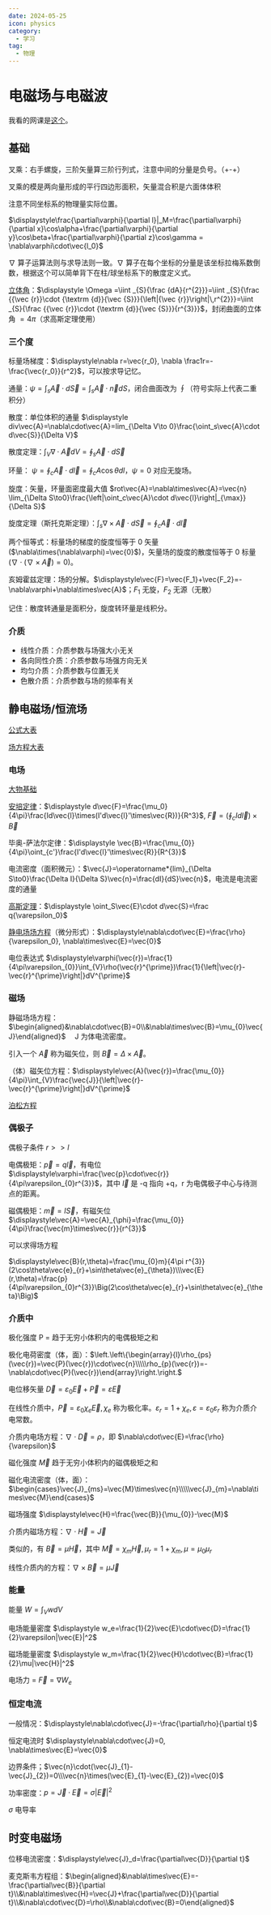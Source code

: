 ```yaml
---
date: 2024-05-25
icon: physics
category:
  - 学习
tag:
  - 物理
---
```


# 电磁场与电磁波

我看的网课是[这个](https://www.bilibili.com/video/av417507556)。

## 基础

叉乘：右手螺旋，三阶矢量算三阶行列式，注意中间的分量是负号。（+-+）

叉乘的模是两向量形成的平行四边形面积，矢量混合积是六面体体积

注意不同坐标系的物理量实际位置。

$\displaystyle\frac{\partial\varphi}{\partial l}|_M=\frac{\partial\varphi}{\partial x}\cos\alpha+\frac{\partial\varphi}{\partial y}\cos\beta+\frac{\partial\varphi}{\partial z}\cos\gamma = \nabla\varphi\cdot\vec{l_0}$

$\nabla$ 算子运算法则与求导法则一致。$\nabla$ 算子在每个坐标的分量是该坐标拉梅系数倒数，根据这个可以简单背下在柱/球坐标系下的散度定义式。

[立体角](https://zh.wikipedia.org/wiki/%E7%AB%8B%E9%AB%94%E8%A7%92)：$\displaystyle \Omega =\iint _{S}{\frac {dA}{r^{2}}}=\iint _{S}{\frac {{\vec {r}}\cdot {\textrm {d}}{\vec {S}}}{\left|{\vec {r}}\right|\,r^{2}}}=\iint _{S}{\frac {{\vec {r}}\cdot {\textrm {d}}{\vec {S}}}{r^{3}}}$，封闭曲面的立体角 $= 4\pi$（求高斯定理使用）

### 三个度

标量场梯度：$\displaystyle\nabla r=\vec{r_0}, \nabla \frac1r=-\frac{\vec{r_0}}{r^2}$，可以按求导记忆。

通量：$\psi=\int_{s}\vec{A}\cdot d\vec{S}=\int_{s}\vec{A}\cdot\vec{n}dS$，闭合曲面改为 $\oint$（符号实际上代表二重积分）

散度：单位体积的通量 $\displaystyle div\vec{A}=\nabla\cdot\vec{A}=lim_{\Delta V\to 0}\frac{\oint_s\vec{A}\cdot d\vec{S}}{\Delta V}$

散度定理：$\int_V\nabla\cdot\vec{A}dV=\oint_s\vec{A}\cdot d\vec{S}$

环量： $\psi=\oint_{c}\vec{A}\cdot d\vec{l}=\oint_{c}A\cos\theta dl$，$\psi=0$ 对应无旋场。

旋度：矢量，环量面密度最大值 $rot\vec{A}=\nabla\times\vec{A}=\vec{n} \lim_{\Delta S\to0}\frac{\left|\oint_c\vec{A}\cdot d\vec{l}\right|_{\max}}{\Delta S}$

旋度定理（斯托克斯定理）：$\int_s\nabla\times\vec{A}\cdot d\vec{S}=\oint_c\vec{A}\cdot d\vec{l}$

两个恒等式：标量场的梯度的旋度恒等于 0 矢量($\nabla\times(\nabla\varphi)=\vec{0}$)，矢量场的旋度的散度恒等于 0 标量($\nabla\cdot(\nabla\times\vec{A})=0$)。

亥姆霍兹定理：场的分解。$\displaystyle\vec{F}=\vec{F_1}+\vec{F_2}=-\nabla\varphi+\nabla\times\vec{A}$；$F_1$ 无旋，$F_2$ 无源（无散）

记住：散度转通量是面积分，旋度转环量是线积分。

### 介质

- 线性介质：介质参数与场强大小无关
- 各向同性介质：介质参数与场强方向无关
- 均匀介质：介质参数与位置无关
- 色散介质：介质参数与场的频率有关

## 静电磁场/恒流场

[公式大表](https://www.bilibili.com/video/BV1uV411H7xf/?p=137&t=29)

[场方程大表](https://www.bilibili.com/video/BV1uV411H7xf/?p=154&t=320)

### 电场

[大物基础](./physics.md#电学)

[安培定律](./physics.md#磁场力)：$\displaystyle d\vec{F}=\frac{\mu_0}{4\pi}\frac{Id\vec{l}\times(I'd\vec{l}'\times\vec{R})}{R^3}$, $\vec{F}=\left(\oint_cId\vec{l}\right)\times\vec{B}$

毕奥-萨法尔定律：$\displaystyle \vec{B}=\frac{\mu_{0}}{4\pi}\oint_{c'}\frac{I'd\vec{l}'\times\vec{R}}{R^{3}}$

电流密度（面积微元）：$\vec{J}=\operatorname*{lim}_{\Delta S\to0}\frac{\Delta I}{\Delta S}\vec{n}=\frac{dI}{dS}\vec{n}$，电流是电流密度的通量

[高斯定理](https://zh.wikipedia.org/wiki/%E9%AB%98%E6%96%AF%E5%AE%9A%E5%BE%8B)：$\displaystyle \oint_S\vec{E}\cdot d\vec{S}=\frac q{\varepsilon_0}$

[静电场场方程](https://www.bilibili.com/video/BV1uV411H7xf/?p=60&t=106)（微分形式）：$\displaystyle\nabla\cdot\vec{E}=\frac{\rho}{\varepsilon_0}, \nabla\times\vec{E}=\vec{0}$

电位表达式 $\displaystyle\varphi(\vec{r})=\frac{1}{4\pi\varepsilon_{0}}\int_{V}\rho(\vec{r}^{\prime})\frac{1}{\left|\vec{r}-\vec{r}^{\prime}\right|}dV^{\prime}$

### 磁场

静磁场场方程：$\begin{aligned}&\nabla\cdot\vec{B}=0\\&\nabla\times\vec{B}=\mu_{0}\vec{J}\end{aligned}$ &emsp;J 为体电流密度。

引入一个 $\vec{A}$ 称为磁矢位，则 $\vec{B}=\Delta\times\vec{A}$。

（体）磁矢位方程：$\displaystyle\vec{A}(\vec{r})=\frac{\mu_{0}}{4\pi}\int_{V}\frac{\vec{J}}{\left|\vec{r}-\vec{r}^{\prime}\right|}dV^{\prime}$

[泊松方程](https://zh.wikipedia.org/wiki/%E6%B3%8A%E6%9D%BE%E6%96%B9%E7%A8%8B)

### 偶极子

偶极子条件 $r >> l$

电偶极矩：$\vec{p}=q\vec{l}$，有电位 $\displaystyle\varphi=\frac{\vec{p}\cdot\vec{r}}{4\pi\varepsilon_{0}r^{3}}$，其中 $\vec{l}$ 是 -q 指向 +q，r 为电偶极子中心与待测点的距离。

磁偶极矩：$\vec{m}=I\vec{S}$，有磁矢位 $\displaystyle\vec{A}=\vec{A}_{\phi}=\frac{\mu_{0}}{4\pi}\frac{\vec{m}\times\vec{r}}{r^{3}}$

可以求得场方程

$\displaystyle\vec{B}(r,\theta)=\frac{\mu_{0}m}{4\pi r^{3}}(2\cos\theta\vec{e}_{r}+\sin\theta\vec{e}_{\theta})\\\vec{E}(r,\theta)=\frac{p}{4\pi\varepsilon_{0}r^{3}}\Big(2\cos\theta\vec{e}_{r}+\sin\theta\vec{e}_{\theta}\Big)$

### 介质中

极化强度 P = 趋于无穷小体积内的电偶极矩之和

极化电荷密度（体，面）：$\left.\left\{\begin{array}{l}\rho_{ps}(\vec{r})=\vec{P}(\vec{r})\cdot\vec{n}\\\\\rho_{p}(\vec{r})=-\nabla\cdot\vec{P}(\vec{r})\end{array}\right.\right.$

电位移矢量 $\vec{D}=\varepsilon_{0}\vec{E}+\vec{P}=\varepsilon\vec{E}$

在线性介质中，$\vec{P}=\varepsilon_0\chi_e\vec{E} ,\chi_e$ 称为极化率。$\varepsilon_{r}=1+\chi_{e}, \varepsilon=\varepsilon_{0}\varepsilon_{r}$ 称为介质介电常数。

介质内电场方程：$\displaystyle\nabla\cdot\vec{D}=\rho$，即 $\nabla\cdot\vec{E}=\frac{\rho}{\varepsilon}$

磁化强度 $\vec{M}$ 趋于无穷小体积内的磁偶极矩之和

磁化电流密度（体，面）：$\begin{cases}\vec{J}_{ms}=\vec{M}\times\vec{n}\\\\\vec{J}_{m}=\nabla\times\vec{M}\end{cases}$

磁场强度 $\displaystyle\vec{H}=\frac{\vec{B}}{\mu_{0}}-\vec{M}$

介质内磁场方程：$\displaystyle\nabla\cdot\vec{H}=\vec{J}$

类似的，有 $\vec{B}=\mu\vec{H}$，其中 $\vec{M}=\chi_m\vec{H}, \mu_{r}=1+\chi_{m}, \mu=\mu_0\mu_r$

线性介质内的方程：$\nabla\times\vec{B}=\mu\vec{J}$

### 能量

能量 $W=\int_V w dV$

电场能量密度 $\displaystyle w_e=\frac{1}{2}\vec{E}\cdot\vec{D}=\frac{1}{2}\varepsilon|\vec{E}|^2$

磁场能量密度 $\displaystyle w_m=\frac{1}{2}\vec{H}\cdot\vec{B}=\frac{1}{2}\mu|\vec{H}|^2$

电场力 = $\vec{F}=\nabla W_e$

### 恒定电流

一般情况：$\displaystyle\nabla\cdot\vec{J}=-\frac{\partial\rho}{\partial t}$

恒定电流时 $\displaystyle\nabla\cdot\vec{J}=0, \nabla\times\vec{E}=\vec{0}$

边界条件；$\vec{n}\cdot(\vec{J}_{1}-\vec{J}_{2})=0\\\vec{n}\times(\vec{E}_{1}-\vec{E}_{2})=\vec{0}$

功率密度：$p=\vec{J}\cdot\vec{E}=\sigma |\vec{E}|^2$

$\sigma$ 电导率

## 时变电磁场

位移电流密度：$\displaystyle\vec{J}_d=\frac{\partial\vec{D}}{\partial t}$

麦克斯韦方程组：$\begin{aligned}&\nabla\times\vec{E}=-\frac{\partial\vec{B}}{\partial t}\\&\nabla\times\vec{H}=\vec{J}+\frac{\partial\vec{D}}{\partial t}\\&\nabla\cdot\vec{D}=\rho\\&\nabla\cdot\vec{B}=0\end{aligned}$
